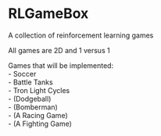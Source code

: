 # RLGameBox
A collection of reinforcement learning games

All games are 2D and 1 versus 1

Games that will be implemented:  
    - Soccer  
    - Battle Tanks  
    - Tron Light Cycles  
    - (Dodgeball)  
    - (Bomberman)  
    - (A Racing Game)  
    - (A Fighting Game)  